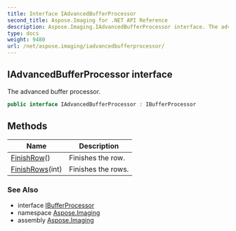 ```yaml
---
title: Interface IAdvancedBufferProcessor
second_title: Aspose.Imaging for .NET API Reference
description: Aspose.Imaging.IAdvancedBufferProcessor interface. The advanced buffer processor
type: docs
weight: 9480
url: /net/aspose.imaging/iadvancedbufferprocessor/
---
```

## IAdvancedBufferProcessor interface

The advanced buffer processor.

```csharp
public interface IAdvancedBufferProcessor : IBufferProcessor
```

## Methods

| Name | Description |
| --- | --- |
| [FinishRow](../../aspose.imaging/iadvancedbufferprocessor/finishrow/)() | Finishes the row. |
| [FinishRows](../../aspose.imaging/iadvancedbufferprocessor/finishrows/)(int) | Finishes the rows. |

### See Also

* interface [IBufferProcessor](../ibufferprocessor/)
* namespace [Aspose.Imaging](../../aspose.imaging/)
* assembly [Aspose.Imaging](../../)


